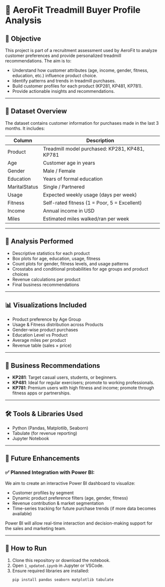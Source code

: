 # 🏃 AeroFit Treadmill Buyer Profile Analysis

## 📌 Objective
This project is part of a recruitment assessment used by AeroFit to analyze customer preferences and provide personalized treadmill recommendations. The aim is to:

- Understand how customer attributes (age, income, gender, fitness, education, etc.) influence product choice.
- Identify patterns and trends in treadmill purchases.
- Build customer profiles for each product (KP281, KP481, KP781).
- Provide actionable insights and recommendations.

---

## 📁 Dataset Overview

The dataset contains customer information for purchases made in the last 3 months. It includes:

| Column          | Description                                         |
|-----------------|-----------------------------------------------------|
| Product         | Treadmill model purchased: KP281, KP481, KP781     |
| Age             | Customer age in years                               |
| Gender          | Male / Female                                       |
| Education       | Years of formal education                           |
| MaritalStatus   | Single / Partnered                                  |
| Usage           | Expected weekly usage (days per week)              |
| Fitness         | Self-rated fitness (1 = Poor, 5 = Excellent)        |
| Income          | Annual income in USD                                |
| Miles           | Estimated miles walked/ran per week                |

---

## 🧪 Analysis Performed

- Descriptive statistics for each product
- Box plots for age, education, usage, fitness
- Count plots for gender, fitness levels, and usage patterns
- Crosstabs and conditional probabilities for age groups and product choices
- Revenue calculations per product
- Final business recommendations

---

## 📊 Visualizations Included

- Product preference by Age Group
- Usage & Fitness distribution across Products
- Gender-wise product purchases
- Education Level vs Product
- Average miles per product
- Revenue table (sales × price)

---

## 🧾 Business Recommendations

- **KP281**: Target casual users, students, or beginners.
- **KP481**: Ideal for regular exercisers; promote to working professionals.
- **KP781**: Premium users with high fitness and income; promote through fitness apps or partnerships.

---

## 🛠️ Tools & Libraries Used

- Python (Pandas, Matplotlib, Seaborn)
- Tabulate (for revenue reporting)
- Jupyter Notebook

---

## 🔮 Future Enhancements

### ✅ Planned Integration with Power BI:
We aim to create an interactive Power BI dashboard to visualize:
- Customer profiles by segment
- Dynamic product preference filters (age, gender, fitness)
- Revenue contribution & market segmentation
- Time-series tracking for future purchase trends (if more data becomes available)

Power BI will allow real-time interaction and decision-making support for the sales and marketing team.

---

## 🚀 How to Run

1. Clone this repository or download the notebook.
2. Open `1_updated.ipynb` in Jupyter or VSCode.
3. Ensure required libraries are installed:
   ```bash
   pip install pandas seaborn matplotlib tabulate
